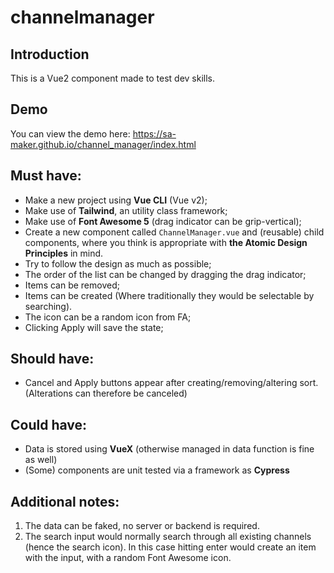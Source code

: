 # channelmanager

## Introduction

This is a Vue2 component made to test dev skills.

## Demo

You can view the demo here:
https://sa-maker.github.io/channel_manager/index.html

## Must have:

- Make a new project using **Vue CLI** (Vue v2);
- Make use of **Tailwind**, an utility class framework;
- Make use of **Font Awesome 5** (drag indicator can be grip-vertical);
- Create a new component called `ChannelManager.vue` and (reusable) child
  components, where you think is appropriate with **the Atomic Design Principles** in
  mind.
- Try to follow the design as much as possible;
- The order of the list can be changed by dragging the drag indicator;
- Items can be removed;
- Items can be created (Where traditionally they would be selectable by searching).
- The icon can be a random icon from FA;
- Clicking Apply will save the state;

## Should have:

- Cancel and Apply buttons appear after creating/removing/altering sort. (Alterations
  can therefore be canceled)

## Could have:

- Data is stored using **VueX** (otherwise managed in data function is fine as well)
- (Some) components are unit tested via a framework as **Cypress**

## Additional notes:

1. The data can be faked, no server or backend is required.
2. The search input would normally search through all existing channels (hence the
   search icon). In this case hitting enter would create an item with the input, with a
   random Font Awesome icon.
